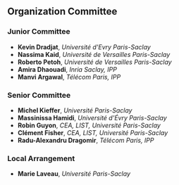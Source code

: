 ## Organization Committee
### Junior Committee
* **Kevin Dradjat**, *Université d'Evry Paris-Saclay*
* **Nassima Kaid**, *Université de Versailles Paris-Saclay*  
* **Roberto Petoh**, *Université de Versailles Paris-Saclay* 
* **Amira Dhaouadi**, *Inria Saclay, IPP* 
* **Manvi Argawal**, *Télécom Paris, IPP* 

### Senior Committee
* **Michel Kieffer**, *Université Paris-Saclay* 
* **Massinissa Hamidi**, *Université d’Évry Paris-Saclay*  
* **Robin Guyon**, *CEA, LIST, Université Paris-Saclay* 
* **Clément Fisher**, *CEA, LIST, Université Paris-Saclay* 
* **Radu-Alexandru Dragomir**, *Télécom Paris, IPP* 

### Local Arrangement
* **Marie Laveau**, *Université Paris-Saclay*
